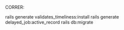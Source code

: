 CORRER:

rails generate validates_timeliness:install
rails generate delayed_job:active_record
rails db:migrate